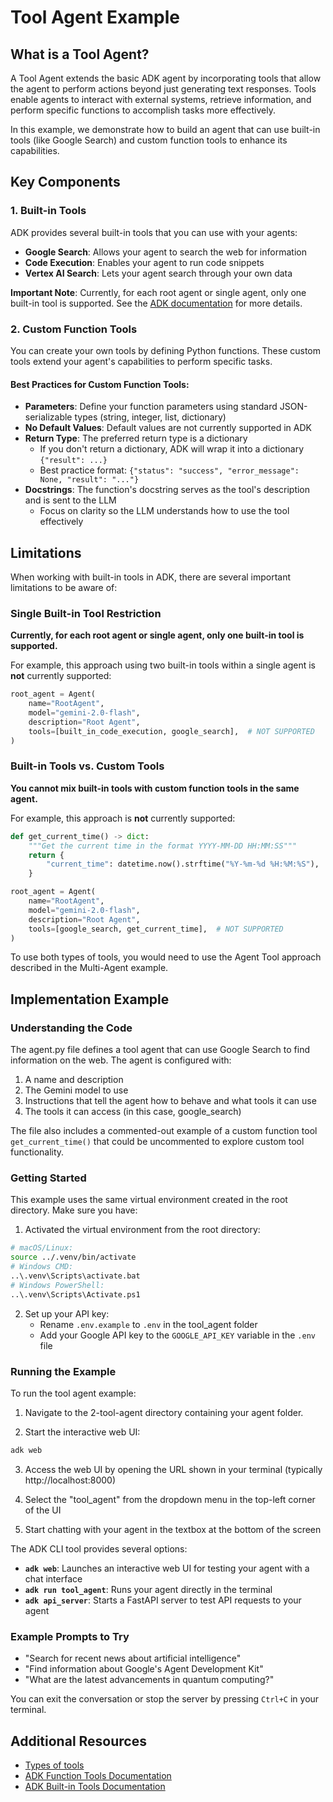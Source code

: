 # Tool Agent Example

## What is a Tool Agent?

A Tool Agent extends the basic ADK agent by incorporating tools that allow the agent to perform actions beyond just generating text responses. Tools enable agents to interact with external systems, retrieve information, and perform specific functions to accomplish tasks more effectively.

In this example, we demonstrate how to build an agent that can use built-in tools (like Google Search) and custom function tools to enhance its capabilities.

## Key Components

### 1. Built-in Tools
ADK provides several built-in tools that you can use with your agents:

- **Google Search**: Allows your agent to search the web for information
- **Code Execution**: Enables your agent to run code snippets
- **Vertex AI Search**: Lets your agent search through your own data

**Important Note**: Currently, for each root agent or single agent, only one built-in tool is supported. See the [ADK documentation](https://google.github.io/adk-docs/tools/built-in-tools/#use-built-in-tools-with-other-tools) for more details.

### 2. Custom Function Tools
You can create your own tools by defining Python functions. These custom tools extend your agent's capabilities to perform specific tasks.

#### Best Practices for Custom Function Tools:

- **Parameters**: Define your function parameters using standard JSON-serializable types (string, integer, list, dictionary)
- **No Default Values**: Default values are not currently supported in ADK
- **Return Type**: The preferred return type is a dictionary
  - If you don't return a dictionary, ADK will wrap it into a dictionary `{"result": ...}`
  - Best practice format: `{"status": "success", "error_message": None, "result": "..."}`
- **Docstrings**: The function's docstring serves as the tool's description and is sent to the LLM
  - Focus on clarity so the LLM understands how to use the tool effectively

## Limitations

When working with built-in tools in ADK, there are several important limitations to be aware of:

### Single Built-in Tool Restriction

**Currently, for each root agent or single agent, only one built-in tool is supported.**

For example, this approach using two built-in tools within a single agent is **not** currently supported:

```python
root_agent = Agent(
    name="RootAgent",
    model="gemini-2.0-flash",
    description="Root Agent",
    tools=[built_in_code_execution, google_search],  # NOT SUPPORTED
)
```

### Built-in Tools vs. Custom Tools

**You cannot mix built-in tools with custom function tools in the same agent.**

For example, this approach is **not** currently supported:

```python
def get_current_time() -> dict:
    """Get the current time in the format YYYY-MM-DD HH:MM:SS"""
    return {
        "current_time": datetime.now().strftime("%Y-%m-%d %H:%M:%S"),
    }

root_agent = Agent(
    name="RootAgent",
    model="gemini-2.0-flash",
    description="Root Agent",
    tools=[google_search, get_current_time],  # NOT SUPPORTED
)
```

To use both types of tools, you would need to use the Agent Tool approach described in the Multi-Agent example.

## Implementation Example

### Understanding the Code

The agent.py file defines a tool agent that can use Google Search to find information on the web. The agent is configured with:

1. A name and description
2. The Gemini model to use
3. Instructions that tell the agent how to behave and what tools it can use
4. The tools it can access (in this case, google_search)

The file also includes a commented-out example of a custom function tool `get_current_time()` that could be uncommented to explore custom tool functionality.

### Getting Started

This example uses the same virtual environment created in the root directory. Make sure you have:

1. Activated the virtual environment from the root directory:
```bash
# macOS/Linux:
source ../.venv/bin/activate
# Windows CMD:
..\.venv\Scripts\activate.bat
# Windows PowerShell:
..\.venv\Scripts\Activate.ps1
```

2. Set up your API key:
   - Rename `.env.example` to `.env` in the tool_agent folder
   - Add your Google API key to the `GOOGLE_API_KEY` variable in the `.env` file

### Running the Example

To run the tool agent example:

1. Navigate to the 2-tool-agent directory containing your agent folder.

2. Start the interactive web UI:
```bash
adk web
```

3. Access the web UI by opening the URL shown in your terminal (typically http://localhost:8000)

4. Select the "tool_agent" from the dropdown menu in the top-left corner of the UI

5. Start chatting with your agent in the textbox at the bottom of the screen

The ADK CLI tool provides several options:

- **`adk web`**: Launches an interactive web UI for testing your agent with a chat interface
- **`adk run tool_agent`**: Runs your agent directly in the terminal
- **`adk api_server`**: Starts a FastAPI server to test API requests to your agent

### Example Prompts to Try

- "Search for recent news about artificial intelligence"
- "Find information about Google's Agent Development Kit"
- "What are the latest advancements in quantum computing?"

You can exit the conversation or stop the server by pressing `Ctrl+C` in your terminal.

## Additional Resources

- [Types of tools](https://google.github.io/adk-docs/tools/#full-example-tavily-search)
- [ADK Function Tools Documentation](https://google.github.io/adk-docs/tools/function-tools/)
- [ADK Built-in Tools Documentation](https://google.github.io/adk-docs/tools/built-in-tools/)
